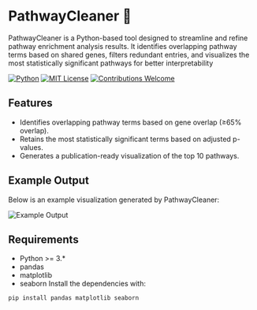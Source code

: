 # PathwayCleaner 🚀
PathwayCleaner is a Python-based tool designed to streamline and refine pathway enrichment analysis results. It identifies overlapping pathway terms based on shared genes, filters redundant entries, and visualizes the most statistically significant pathways for better interpretability

[![Python](https://img.shields.io/badge/Python-3.6%2B-blue)](https://www.python.org/)
[![MIT License](https://img.shields.io/badge/License-MIT-green)](LICENSE)
[![Contributions Welcome](https://img.shields.io/badge/Contributions-Welcome-brightgreen)](CONTRIBUTING.md)

## Features
- Identifies overlapping pathway terms based on gene overlap (≥65% overlap).
- Retains the most statistically significant terms based on adjusted p-values.
- Generates a publication-ready visualization of the top 10 pathways.




## Example Output
Below is an example visualization generated by PathwayCleaner:

![Example Output](https://github.com/user-attachments/assets/92148868-4bd9-4d05-97db-72ae5e9ef52c)




## Requirements
- Python >= 3.*
- pandas
- matplotlib
- seaborn
Install the dependencies with:
```bash
pip install pandas matplotlib seaborn




